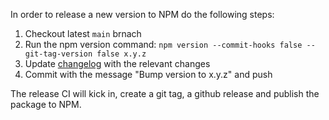In order to release a new version to NPM do the following steps:

1. Checkout latest `main` brnach
2. Run the npm version command: `npm version --commit-hooks false --git-tag-version false x.y.z`
3. Update [changelog](./CHANGELOG.md) with the relevant changes
4. Commit with the message "Bump version to x.y.z" and push

The release CI will kick in, create a git tag, a github release and publish the package to NPM.